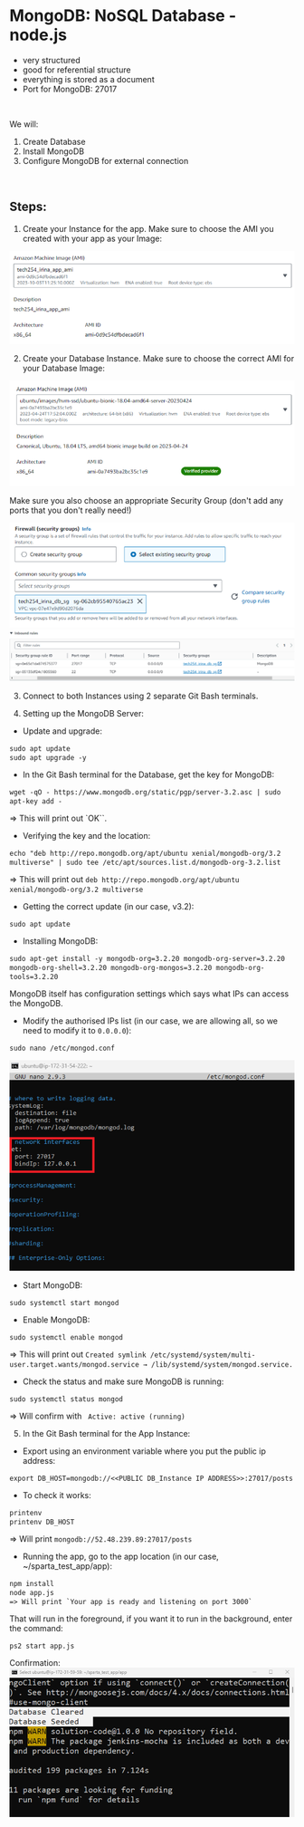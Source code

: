 # MongoDB: NoSQL Database - node.js
- very structured
- good for referential structure
- everything is stored as a document
- Port for MongoDB: 27017

<br>

We will:
1. Create Database
2. Install MongoDB
3. Configure MongoDB for external connection

<br>

## Steps:

1. Create your Instance for the app. Make sure to choose the AMI you created with your app as your Image:

![AltText](Images/choose_app_ami.png)



2. Create your Database Instance. Make sure to choose the correct AMI for your Database Image:

![AltText](Images/choose_db_ami.png)

Make sure you also choose an appropriate Security Group (don't add any ports that you don't really need!)

![AltText](Images/db_security_group.png)
![AltText](Images/security_group.png)


3. Connect to both Instances using 2 separate Git Bash terminals. 


4. Setting up the MongoDB Server:

* Update and upgrade:
```
sudo apt update
sudo apt upgrade -y
```

* In the Git Bash terminal for the Database, get the key for MongoDB:

```
wget -qO - https://www.mongodb.org/static/pgp/server-3.2.asc | sudo apt-key add -
```
=> This will print out `OK``.

* Verifying the key and the location:
```
echo "deb http://repo.mongodb.org/apt/ubuntu xenial/mongodb-org/3.2 multiverse" | sudo tee /etc/apt/sources.list.d/mongodb-org-3.2.list
```
=> This will print out `deb http://repo.mongodb.org/apt/ubuntu xenial/mongodb-org/3.2 multiverse`

* Getting the correct update (in our case, v3.2):
```
sudo apt update
```

* Installing MongoDB:
```
sudo apt-get install -y mongodb-org=3.2.20 mongodb-org-server=3.2.20 mongodb-org-shell=3.2.20 mongodb-org-mongos=3.2.20 mongodb-org-tools=3.2.20
```
MongoDB itself has configuration settings which says what IPs can access the MongoDB.

* Modify the authorised IPs list (in our case, we are allowing all, so we need to modify it to `0.0.0.0`): 
```
sudo nano /etc/mongod.conf
```
![AltText](Images/IP_Mongo.png)

* Start MongoDB:
```
sudo systemctl start mongod
```

* Enable MongoDB:
```
sudo systemctl enable mongod
```
=> This will print out `Created symlink /etc/systemd/system/multi-user.target.wants/mongod.service → /lib/systemd/system/mongod.service.`

* Check the status and make sure MongoDB is running:
```
sudo systemctl status mongod
```
=> Will confirm with ` Active: active (running)`

5. In the Git Bash terminal for the App Instance:

* Export using an environment variable where you put the public ip address:
```
export DB_HOST=mongodb://<<PUBLIC DB_Instance IP ADDRESS>>:27017/posts
```


* To check it works:
```
printenv 
printenv DB_HOST
```
=> Will print `mongodb://52.48.239.89:27017/posts`


* Running the app, go to the app location (in our case, ~/sparta_test_app/app):
```
npm install
node app.js
=> Will print `Your app is ready and listening on port 3000`

```
That will run in the foreground, if you want it to run in the background, enter the command:

```
ps2 start app.js
```

Confirmation:
![AltText](Images/connection_established.png)

